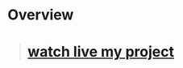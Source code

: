 # Overview
><h1><a href="https://adarshprogrammer.github.io/My-Projects/">watch live my project</a></h1>
